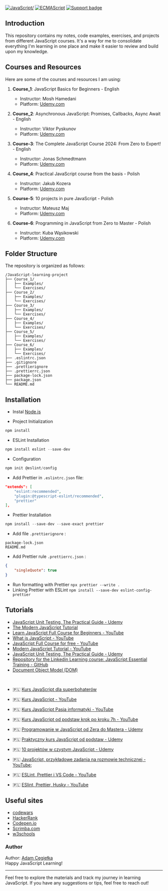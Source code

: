 [![JavaScript/](https://img.shields.io/badge/tested%20with-JavaScript-fcdc00.svg?logo=javascript)](https://www.javascript.com/)
[![ECMAScript](https://img.shields.io/badge/ECMA-Script-F27B10.svg?logo=ECMA)](https://www.ecma-international.org/)
[![Support badge](https://img.shields.io/badge/stackoverflow-JavaScript-fcdc00.svg?logo=stackoverflow)](https://stackoverflow.com/questions/tagged/javascript)

## Introduction

This repository contains my notes, code examples, exercises, and projects from different JavaScript courses. It's a way for me to consolidate everything I'm learning in one place and make it easier to review and build upon my knowledge.

## Courses and Resources

Here are some of the courses and resources I am using:

1. **Course_1**: JavaScript Basics for Beginners - English
   - Instructor: Mosh Hamedani
   - Platform: [Udemy.com](https://www.udemy.com/course/javascript-basics-for-beginners)

2. **Course_2**: Asynchronous JavaScript: Promises, Callbacks, Async Await - English
   - Instructor: Viktor Pyskunov
   - Platform: [Udemy.com](https://www.udemy.com/course/asynchronous-javascript-promises-callbacks-async-await)

3. **Course-3**: The Complete JavaScript Course 2024: From Zero to Expert! - English
   - Instructor: Jonas Schmedtmann
   - Platform: [Udemy.com](https://www.udemy.com/course/the-complete-javascript-course/)

4. **Course_4**: Practical JavaScript course from the basis - Polish
   - Instructor: Jakub Kozera
   - Platform: [Udemy.com](https://www.udemy.com/course/praktyczny-kurs-javascript/)

5. **Course-5**: 10 projects in pure JavaScript - Polish
   - Instructor: Mateusz Maj
   - Platform: [Udemy.com](https://www.udemy.com/course/10-projektow-w-czystym-javascript-cz-1/)

6. **Course-6**: Programming in JavaScript from Zero to Master - Polish
   - Instructor: Kuba Wąsikowski
   - Platform: [Udemy.com](https://www.udemy.com/course/kurs-programowanie-w-javascript-od-zera-do-mastera/)


## Folder Structure

The repository is organized as follows:

```
/JavaScript-learning-project
├── Course_1/
│   ├── Examples/
│   └── Exercises/
├── Course_2/
│   ├── Examples/
│   └── Exercises/
├── Course_3/
│   ├── Examples/
│   └── Exercises/
├── Course_4/
│   ├── Examples/
│   └── Exercises/
├── Course_5/
│   ├── Examples/
│   └── Exercises/
├── Course_6/
│   ├── Examples/
│   └── Exercises/
├── .eslintrc.json
├── .gitignore
├── .prettierignore
├── .prettierrc.json
├── package-lock.json
├── package.json
└── README.md
```

## Installation

- Instal [Node.js](https://nodejs.org/en)

- Project Initialization 
```js
npm install
```

- ESLint Installation 
```js
npm install eslint --save-dev
```
- Configuration 
```js
npm init @eslint/config
```
- Add Prettier in `.eslintrc.json` file:
```json
"extends": [
    "eslint:recommended",
    "plugin:@typescript-eslint/recommended",
    "prettier"
],
```

- Prettier Installation 
```js
npm install --save-dev --save-exact prettier
```
- Add file `.prettierignore` :
```
package-lock.json
README.md
```
- Add Prettier rule `.prettierrc.json` :
```json
{
    "singleQuote": true
}
```
- Run formatting with Prettier `npx prettier --write .`
- Linking Prettier with ESLint `npm install --save-dev eslint-config-prettier`

## Tutorials

- [JavaScript Unit Testing, The Practical Guide - Udemy](https://www.udemy.com/course/javascript-unit-testing-the-practical-guide/)
- [The Modern JavaScript Tutorial](https://javascript.info/)
- [Learn JavaScript Full Course for Beginners - YouTube](https://www.youtube.com/watch?v=PkZNo7MFNFg&list=PLWKjhJtqVAbleDe3_ZA8h3AO2rXar-q2V)
- [What is JavaScript - YouTube](https://www.youtube.com/watch?v=upDLs1sn7g4&list=PLTjRvDozrdlxEIuOBZkMAK5uiqp8rHUax&index=1)
- [JavaScript Full Course for free - YouTube](https://www.youtube.com/watch?v=8dWL3wF_OMw)
- [Modern JavaScript Tutorial - YouTube](https://www.youtube.com/watch?v=iWOYAxlnaww&list=PL4cUxeGkcC9haFPT7J25Q9GRB_ZkFrQAc)
- [JavaScript Unit Testing, The Practical Guide - Udemy](https://www.udemy.com/course/javascript-unit-testing-the-practical-guide/)
- [Repository for the Linkedin Learning course: JavaScript Essential Training - GitHub](https://github.com/LinkedInLearning/javascript-essential-training-2832077)
- [Document Object Model (DOM)](https://developer.mozilla.org/en-US/docs/Web/API/Document_Object_Model)
  
<br>

- :poland: [Kurs JavaScript dla superbohaterów](https://kursjs.pl/)
- :poland: [Kurs JavaScript - YouTube](https://www.youtube.com/watch?v=Y5NpcJOM99A&list=PL6aekdNhY7DAnIsg_OoPaxB5kJV0pUJ99)
- :poland: [Kurs JavaScript Pasja informatyki - YouTube]()
- :poland: [Kurs JavaScript od podstaw krok po kroku 7h - YouTube](https://www.youtube.com/watch?v=Jq87JwsbG_E&t=13635s)
- :poland: [Programowanie w JavaScript od Zera do Mastera - Udemy](https://www.udemy.com/course/kurs-programowanie-w-javascript-od-zera-do-mastera/)
- :poland: [Praktyczny kurs JavaScript od podstaw - Udemy](https://www.udemy.com/course/praktyczny-kurs-javascript/)
- :poland: [10 projektów w czystym JavaScript - Udemy](https://www.udemy.com/course/10-projektow-w-czystym-javascript-cz-1/learn/lecture/18119975?start=0#overview)

- :poland: [JavaScript, przykładowe zadania na rozmowie technicznej - YouTube](https://www.youtube.com/watch?v=66Bv86S0G4A);

- :poland: [ESLint, Prettier i VS Code - YouTube](https://www.youtube.com/watch?v=u2yUxhzpht4)
- :poland: [ESlint, Prettier, Husky - YouTube](https://www.youtube.com/watch?v=aXCkPGueaGY&list=PLvFBbkSgL1u7Bco8ewGnWeZpjRH-bHC_7&index=3&t=302s)

## Useful sites

- [codewars](https://www.codewars.com/users/AdamCegielka)
- [HackerRank](https://www.hackerrank.com/dashboard)
- [Codepen.io](https://codepen.io/pen/?editors=0012)
- [Scrimba.com](https://scrimba.com/)
- [w3schools](https://my-learning.w3schools.com/tutorial/js)

### Author

Author: [Adam Cegiełka](https://github.com/adamcegielka)  
Happy JavaScript Learning!

---

Feel free to explore the materials and track my journey in learning JavaScript. If you have any suggestions or tips, feel free to reach out!
